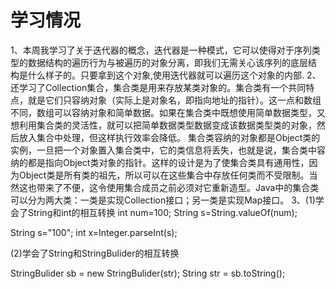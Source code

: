 # 学习情况
1、本周我学习了关于迭代器的概念，迭代器是一种模式，它可以使得对于序列类型的数据结构的遍历行为与被遍历的对象分离，即我们无需关心该序列的底层结
构是什么样子的。只要拿到这个对象,使用迭代器就可以遍历这个对象的内部.
2、还学习了Collection集合，集合类是用来存放某类对象的。集合类有一个共同特点，就是它们只容纳对象（实际上是对象名，即指向地址的指针）。这一点和数组不同，数组可以容纳对象和简单数据。如果在集合类中既想使用简单数据类型，又想利用集合类的灵活性，就可以把简单数据类型数据变成该数据类型类的对象，然后放入集合中处理，但这样执行效率会降低。
集合类容纳的对象都是Object类的实例，一旦把一个对象置入集合类中，它的类信息将丢失，也就是说，集合类中容纳的都是指向Object类对象的指针。这样的设计是为了使集合类具有通用性，因为Object类是所有类的祖先，所以可以在这些集合中存放任何类而不受限制。当然这也带来了不便，这令使用集合成员之前必须对它重新造型。Java中的集合类可以分为两大类：一类是实现Collection接口；另一类是实现Map接口。
3、(1)学会了String和int的相互转换
int num=100;
String s=String.valueOf(num);

String s="100";
int x=Integer.parseInt(s);

(2)学会了String和StringBulider的相互转换

StringBulider sb = new StringBulider(str);
String str = sb.toString();
